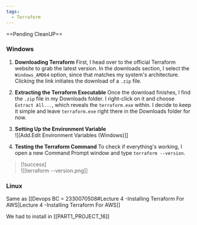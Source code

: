 ```yaml
---
tags:
  - Terraform
---
```

==Pending CleanUP==
### Windows

1. **Downloading Terraform**
   First, I head over to the official Terraform website to grab the latest version. In the downloads section, I select the `Windows_AMD64` option, since that matches my system's architecture. Clicking the link initiates the download of a `.zip` file.

2. **Extracting the Terraform Executable**
   Once the download finishes, I find the `.zip` file in my Downloads folder. I right-click on it and choose `Extract All...`, which reveals the `terraform.exe` within. I decide to keep it simple and leave `terraform.exe` right there in the Downloads folder for now.

3. **Setting Up the Environment Variable**
   <br>![[Add.Edit Environment Variables (Windows)]]
4. **Testing the Terraform Command**
   To check if everything's working, I open a new Command Prompt window and type `terraform --version`.
  > [!success]
  >    <br>![[terraform --version.png]]

  
### Linux
Same as [[Devops BC = 2330070508#Lecture 4 -Installing Terraform For AWS|Lecture 4 -Installing Terraform For AWS]]

We had to install in [[PART1_PROJECT_16]]